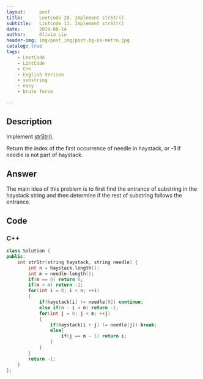 ```yaml
---
layout:     post
title:      Leetcode 28. Implement strStr()
subtitle:   Lintcode 13. Implement strStr()
date:       2019-08-14
author:     Olivia Liu
header-img: img/post_img/post-bg-os-metro.jpg
catalog: true
tags:
    - LeetCode
    - LintCode
    - C++
    - English Verison
    - substring
    - easy
    - brute force

---
```


## Description

Implement [strStr()](http://www.cplusplus.com/reference/cstring/strstr/).

Return the index of the first occurrence of needle in haystack, or **-1** if needle is not part of haystack.

## Answer

The main idea of this problem is to first find the entrance of substring in the haystack string and then determine if the rest of substring follows the entrance.

## Code
### C++
```c++
class Solution {
public:
    int strStr(string haystack, string needle) {
        int n = haystack.length();
        int m = needle.length();
        if(m == 0) return 0;
        if(m > n) return -1;
        for(int i = 0; i < n; ++i)
        {
            if(haystack[i] != needle[0]) continue;
            else if(n - i < m) return -1;
            for(int j = 0; j < m; ++j)
            {
                if(haystack[i + j] != needle[j]) break;
                else{
                    if(j == m - 1) return i;
                }
            }
        }
        return -1;
    }
};
```

